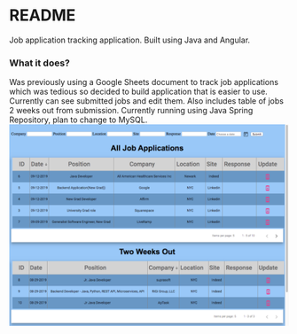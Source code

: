 # README #

Job application tracking application. Built using Java and Angular.

### What it does? ###
Was previously using a Google Sheets document to track job applications which was tedious so decided to build application that is easier to use. Currently can see submitted jobs and edit them. Also includes table of jobs 2 weeks out from submission. 
Currently running using Java Spring Repository, plan to change to MySQL. 
 ![alt text](https://github.com/Stefunga/Ang-java/blob/master/Screen%20Shot%202019-09-12%20at%202.25.22%20PM.png)

